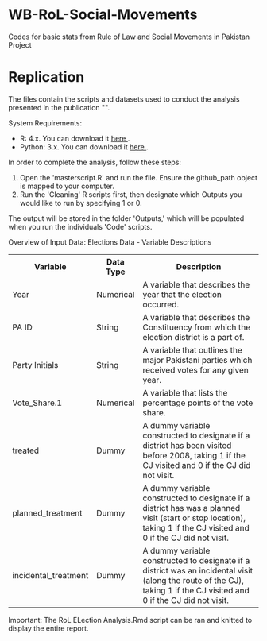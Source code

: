# WB-RoL-Social-Movements

Codes for basic stats from Rule of Law and Social Movements in Pakistan Project 

# Replication

The files contain the scripts and datasets used to conduct the analysis presented in the publication "". 

System Requirements: 
* R: 4.x. You can download it <a href="https://cran.r-project.org/bin/windows/base/"> here </a>.
* Python: 3.x. You can download it <a href="https://www.python.org/downloads/"> here </a>.

In order to complete the analysis, follow these steps: 
1. Open the 'masterscript.R' and run the file. Ensure the github_path object is mapped to your computer. 
2. Run the 'Cleaning' R scripts first, then designate which Outputs you would like to run by  specifying 1 or 0. 

The output will be stored in the folder 'Outputs,' which will be populated when you run the individuals 'Code' scripts. 

Overview of Input Data: 
Elections Data - Variable Descriptions
<table>
  <tr>
    <th>Variable</th>
    <th>Data Type</th>
    <th>Description</th>
  </tr>
  <tr>
    <td>Year</td>
    <td>Numerical</td>
    <td>A variable that describes the year that the election occurred.</td>
  </tr>
   <tr>
    <td>PA ID</td>
    <td>String</td>
    <td>A variable that describes the Constituency from which the election district is a part of.</td>
  </tr>
    <tr>
    <td>Party Initials</td>
    <td>String</td>
    <td>A variable that outlines the major Pakistani parties which received votes for any given year.</td>
  </tr>
  <tr>
    <td>Vote_Share.1</td>
    <td>Numerical</td>
    <td>A variable that lists the percentage points of the vote share.</td>
  </tr>
    <tr>
    <td>treated</td>
    <td>Dummy</td>
    <td>A dummy variable constructed to designate if a district has been visited before 2008, taking 1 if the CJ visited and 0 if the CJ did not visit.</td>
  </tr>
    <tr>
    <td>planned_treatment</td>
    <td>Dummy</td>
    <td>A dummy variable constructed to designate if a district has was a planned visit (start or stop location), taking 1 if the CJ visited and 0 if the CJ did not visit.</td>
  </tr>
    <tr>
    <td>incidental_treatment</td>
    <td>Dummy</td>
    <td>A dummy variable constructed to designate if a district was an incidental visit (along the route of the CJ), taking 1 if the CJ visited and 0 if the CJ did not visit.</td>
  </tr>
</table>
  


Important: 
The RoL ELection Analysis.Rmd script can be ran and knitted to display the entire report.
